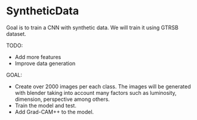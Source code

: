 # SyntheticData

Goal is to train a CNN with synthetic data.
We will train it using GTRSB dataset.

TODO:
- Add more features
- Improve data generation

GOAL:
- Create over 2000 images per each class. The images will be generated with blender taking into account many factors such as luminosity, dimension, perspective among others.
- Train the model and test.
- Add Grad-CAM++ to the model.
